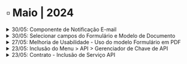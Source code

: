 # ▫️ Maio | 2024

<details>

<summary>30/05: Componente de Notificação E-mail</summary>

**Workflow > Desenho do Fluxo - Componente de e-mail**&#x20;

O desenho de fluxo foi alterado para permitir "N" entradas para configuração do componente de e-mail, ou seja, é possível ter várias tarefas terminando neste componente, responsável por enviar notificações do andamento das atividades do fluxo.&#x20;

Conforme a imagem abaixo, o componente de e-mail recebe 3 avanços de tarefas, sendo permitido "N" entradas e apenas 1 saída para o componente.&#x20;

![](<../.gitbook/assets/image (2) (1) (1) (1).png>)

</details>

<details>

<summary>30/05: Selecionar campos do Formulário e Modelo de Documento</summary>

1\.    **Workflow > Desenho do Fluxo > Formulário**

A tela de configuração do **formulário** na tarefa, foi alterada para permitir marcar/desmarcar todos os _checkbox’s_  de uma vez.

O comportamento da tela permitia marcar apenas um campo por vez, com esta alteração, em uma tarefa que o usuário precise preencher todos os campos do formulário, será possível marcá-los com apenas um clique.

![](<../.gitbook/assets/image (47).png>)

2\.    **Workflow > Desenho do Fluxo > Modelo de Documento**

A tela de configuração do **modelo de documento** na tarefa, foi alterada para permitir marcar/desmarcar todos os _checkbox’s_  de uma vez.

O comportamento da tela permitia marcar apenas um campo por vez, com esta alteração, em uma tarefa que o usuário precise preencher todos os campos do modelo de documento, será possível marcá-los com apenas um clique.

![](<../.gitbook/assets/image (48).png>)

</details>

<details>

<summary>27/05: Melhoria de Usabilidade - Uso do modelo Formulário em PDF</summary>

O [modelo de documento](https://arquivar.gitbook.io/manual-arqged-or-colaboradores-e-franqueados/workflow/atividades/aba-minhas-atividades#id-7.-modelo-de-documento) foi alterado para dar destaque os campos de preenchimento obrigatórios e não obrigatórios.

</details>

<details>

<summary>23/05: Inclusão do Menu > API > Gerenciador de Chave de API</summary>

Foi criado em [**Administração um novo Menu chamado API**](https://arquivar.gitbook.io/manual-arqged-or-colaboradores-e-franqueados/administracao/api). Seu objetivo é disponibilizar ao cliente a(s) chave(s) de acesso que será(ão) utilizada(s) para gerenciamento e controle das requisições via API.

</details>

<details>

<summary>23/05: Contrato - Inclusão de Serviço API</summary>

Foi criado um novo tipo de serviço chamado **ArqAPI.**

Este serviço terá a classificação Software e servirá para [**cobrança das requisições excedentes na utilização da API**](https://arquivar.gitbook.io/manual-arqged-or-colaboradores-e-franqueados/cliente/contratos/aba-servico/exemplos-de-calculo#arqapi) do ArqGED.

![](<../.gitbook/assets/image (42).png>)

</details>
